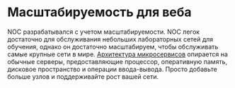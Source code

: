 # Масштабируемость для веба

NOC разрабатывался с учетом масштабируемости. NOC легок
достаточно для обслуживания небольших лабораторных сетей для обучения, однако
он достаточно масштабируем, чтобы обслуживать самые крупные сети в мире.
[Архитектура микросервисов](microservices.md) опирается
на обычные серверы, предоставляющие процессор, оперативную память, дисковое пространство и операции ввода-вывода.
Просто добавьте больше узлов и поддерживайте рост вашей сети.
